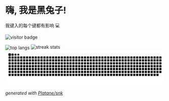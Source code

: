 # 嗨, 我是黑兔子!

我键入的每个键都有影响 💻

![visitor badge](https://visitor-badge.laobi.icu/badge?page_id=BlackBunnyDevs.visitor-badge)
<br/>

<img width=325 align="center" src="https://github-readme-stats-salesp07.vercel.app/api/top-langs/?username=BlackBunnyDev&hide=HTML&langs_count=4&layout=compact&theme=react&border_radius=10&size_weight=0.5&count_weight=0.5&exclude_repo=github-readme-stats" alt="top langs" />

<img width=500 src="https://github-readme-streak-stats-salesp07.vercel.app/?user=BlackBunnyDev&count_private=true&theme=react&border_radius=10" alt="streak stats"/>
<!--
[![GitHub Streak](https://streak-stats.demolab.com?user=BlackRabbitDevs&theme=catppuccin-mocha&hide_border=true)](https://git.io/streak-stats)
-->

<picture>
  <source media="(prefers-color-scheme: dark)" srcset="https://raw.githubusercontent.com/BlackBunnyDev/BlackBunnyDev/output/github-contribution-grid-snake-dark.svg">
  <source media="(prefers-color-scheme: light)" srcset="https://raw.githubusercontent.com/BlackBunnyDev/BlackBunnyDev/output/github-contribution-grid-snake.svg">
  <img alt="github contribution grid snake animation" src="https://raw.githubusercontent.com/BlackBunnyDev/BlackBunnyDev/output/github-contribution-grid-snake.svg">
</picture>

_generated with [Platane/snk](https://github.com/Platane/snk)_
